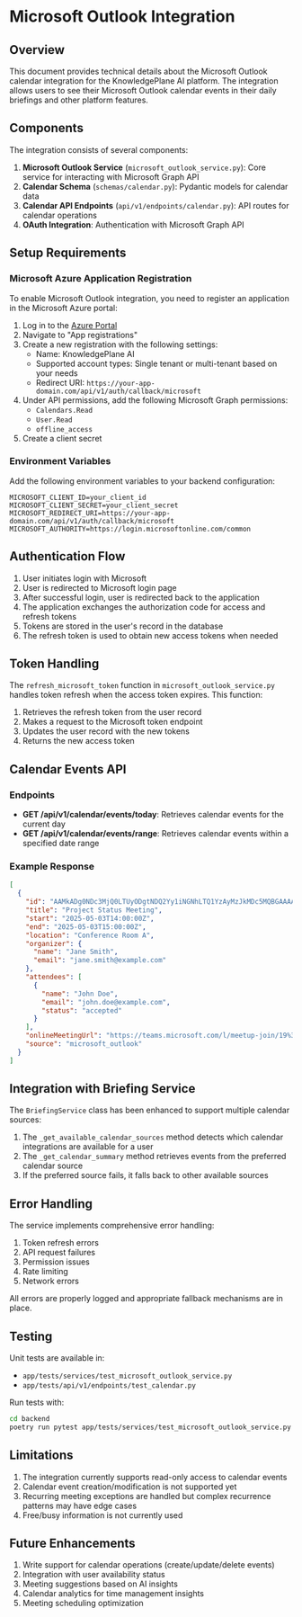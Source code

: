 # Microsoft Outlook Integration

## Overview

This document provides technical details about the Microsoft Outlook calendar integration for the KnowledgePlane AI platform. The integration allows users to see their Microsoft Outlook calendar events in their daily briefings and other platform features.

## Components

The integration consists of several components:

1. **Microsoft Outlook Service** (`microsoft_outlook_service.py`): Core service for interacting with Microsoft Graph API
2. **Calendar Schema** (`schemas/calendar.py`): Pydantic models for calendar data
3. **Calendar API Endpoints** (`api/v1/endpoints/calendar.py`): API routes for calendar operations
4. **OAuth Integration**: Authentication with Microsoft Graph API

## Setup Requirements

### Microsoft Azure Application Registration

To enable Microsoft Outlook integration, you need to register an application in the Microsoft Azure portal:

1. Log in to the [Azure Portal](https://portal.azure.com)
2. Navigate to "App registrations"
3. Create a new registration with the following settings:
   - Name: KnowledgePlane AI
   - Supported account types: Single tenant or multi-tenant based on your needs
   - Redirect URI: `https://your-app-domain.com/api/v1/auth/callback/microsoft`
4. Under API permissions, add the following Microsoft Graph permissions:
   - `Calendars.Read`
   - `User.Read`
   - `offline_access`
5. Create a client secret

### Environment Variables

Add the following environment variables to your backend configuration:

```
MICROSOFT_CLIENT_ID=your_client_id
MICROSOFT_CLIENT_SECRET=your_client_secret
MICROSOFT_REDIRECT_URI=https://your-app-domain.com/api/v1/auth/callback/microsoft
MICROSOFT_AUTHORITY=https://login.microsoftonline.com/common
```

## Authentication Flow

1. User initiates login with Microsoft
2. User is redirected to Microsoft login page
3. After successful login, user is redirected back to the application
4. The application exchanges the authorization code for access and refresh tokens
5. Tokens are stored in the user's record in the database
6. The refresh token is used to obtain new access tokens when needed

## Token Handling

The `refresh_microsoft_token` function in `microsoft_outlook_service.py` handles token refresh when the access token expires. This function:

1. Retrieves the refresh token from the user record
2. Makes a request to the Microsoft token endpoint
3. Updates the user record with the new tokens
4. Returns the new access token

## Calendar Events API

### Endpoints

- **GET /api/v1/calendar/events/today**: Retrieves calendar events for the current day
- **GET /api/v1/calendar/events/range**: Retrieves calendar events within a specified date range

### Example Response

```json
[
  {
    "id": "AAMkADg0NDc3MjQ0LTUyODgtNDQ2Yy1iNGNhLTQ1YzAyMzJkMDc5MQBGAAAAAABQtDobc7FES6_V7AbU_PP-BwDcsTEAN",
    "title": "Project Status Meeting",
    "start": "2025-05-03T14:00:00Z",
    "end": "2025-05-03T15:00:00Z",
    "location": "Conference Room A",
    "organizer": {
      "name": "Jane Smith",
      "email": "jane.smith@example.com"
    },
    "attendees": [
      {
        "name": "John Doe",
        "email": "john.doe@example.com",
        "status": "accepted"
      }
    ],
    "onlineMeetingUrl": "https://teams.microsoft.com/l/meetup-join/19%3ameeting_...",
    "source": "microsoft_outlook"
  }
]
```

## Integration with Briefing Service

The `BriefingService` class has been enhanced to support multiple calendar sources:

1. The `_get_available_calendar_sources` method detects which calendar integrations are available for a user
2. The `_get_calendar_summary` method retrieves events from the preferred calendar source
3. If the preferred source fails, it falls back to other available sources

## Error Handling

The service implements comprehensive error handling:

1. Token refresh errors
2. API request failures
3. Permission issues
4. Rate limiting
5. Network errors

All errors are properly logged and appropriate fallback mechanisms are in place.

## Testing

Unit tests are available in:
- `app/tests/services/test_microsoft_outlook_service.py`
- `app/tests/api/v1/endpoints/test_calendar.py`

Run tests with:
```bash
cd backend
poetry run pytest app/tests/services/test_microsoft_outlook_service.py -v
```

## Limitations

1. The integration currently supports read-only access to calendar events
2. Calendar event creation/modification is not supported yet
3. Recurring meeting exceptions are handled but complex recurrence patterns may have edge cases
4. Free/busy information is not currently used

## Future Enhancements

1. Write support for calendar operations (create/update/delete events)
2. Integration with user availability status
3. Meeting suggestions based on AI insights
4. Calendar analytics for time management insights
5. Meeting scheduling optimization